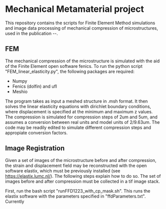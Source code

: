 # Mechanical Metamaterial project

This repository contains the scripts for Finite Element Method simulations and image data processing of mechanical compression of microstructures, used in the publication --.

## FEM ##

The mechanical compression of the microstructure is simulated with the aid of the Finite Element open software fenics. To run the python script "FEM_linear_elasticity.py", the following packages are required:

- Numpy
- Fenics (dolfin) and ufl
- Meshio

The program takes as input a meshed structure in .msh format. It then solves the linear elasticity equations with dirichlet boundary conditions, where displacement is specified at the minimum and maximum z values. The compression is simulated for compression steps of 2um and 5um, and assumes a conversion between real units and model units of 2/9.63um. The code may be readily edited to simulate different compression steps and appropiate conversion factors.

## Image Registration ##

Given a set of images of the microstructure before and after compression, the strain and displacement field may be reconstructed with the open software elastix, which must be previously installed (see https://elastix.lumc.nl/). The following steps explain how to do so. The set of images before and after compression must be collected in a tif image stack. 

First, run the bash script "runFFD1223_with_cp_mask.sh". This runs the elastix software with the parameters specified in "ffdParameters.txt". Currently 
